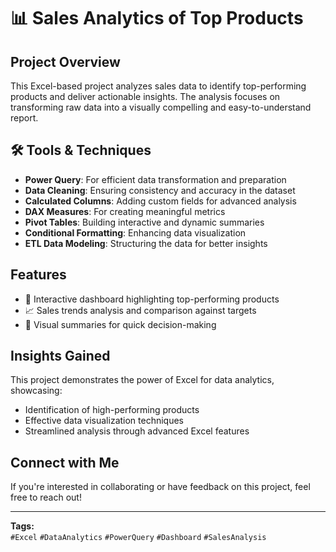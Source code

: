 # 📊 Sales Analytics of Top Products  

## Project Overview  
This Excel-based project analyzes sales data to identify top-performing products and deliver actionable insights. The analysis focuses on transforming raw data into a visually compelling and easy-to-understand report.  

## 🛠️ Tools & Techniques  
- **Power Query**: For efficient data transformation and preparation  
- **Data Cleaning**: Ensuring consistency and accuracy in the dataset  
- **Calculated Columns**: Adding custom fields for advanced analysis  
- **DAX Measures**: For creating meaningful metrics  
- **Pivot Tables**: Building interactive and dynamic summaries  
- **Conditional Formatting**: Enhancing data visualization  
- **ETL Data Modeling**: Structuring the data for better insights  

## Features  
- 🚀 Interactive dashboard highlighting top-performing products  
- 📈 Sales trends analysis and comparison against targets  
- 🎯 Visual summaries for quick decision-making  


## Insights Gained  
This project demonstrates the power of Excel for data analytics, showcasing:  
- Identification of high-performing products  
- Effective data visualization techniques  
- Streamlined analysis through advanced Excel features  

## Connect with Me  
If you're interested in collaborating or have feedback on this project, feel free to reach out!  

---

**Tags:**  
`#Excel` `#DataAnalytics` `#PowerQuery` `#Dashboard` `#SalesAnalysis`  

